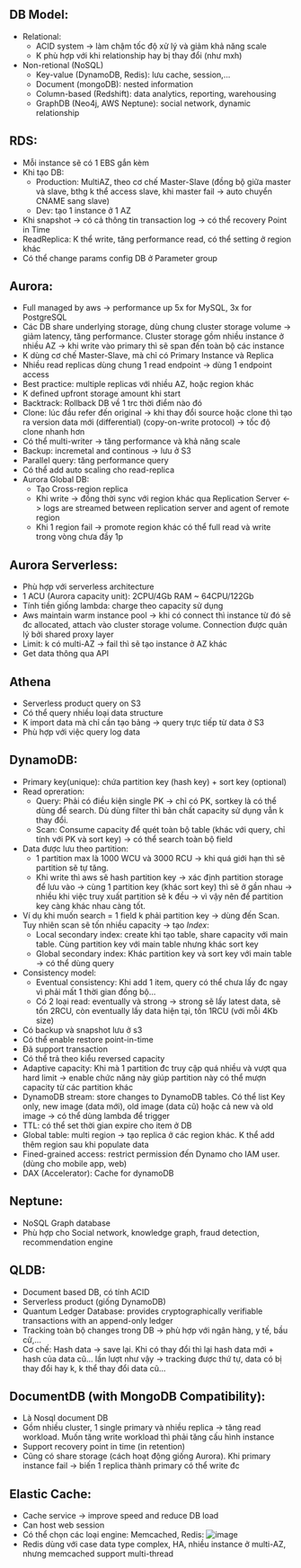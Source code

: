 ## DB Model:
 - Relational: 
   - ACID system -> làm chậm tốc độ xử lý và giảm khả năng scale
   - K phù hợp với khi relationship hay bị thay đổi (như mxh)
 - Non-retional (NoSQL)
   - Key-value (DynamoDB, Redis): lưu cache, session,...
   - Document (mongoDB): nested information
   - Column-based (Redshift): data analytics, reporting, warehousing
   - GraphDB (Neo4j, AWS Neptune): social network, dynamic relationship
## RDS:
 - Mỗi instance sẽ có 1 EBS gắn kèm
 - Khi tạo DB:
   - Production: MultiAZ, theo cơ chế Master-Slave (đồng bộ giữa master và slave, bthg k thể access slave, khi master fail -> auto chuyển CNAME sang slave)
   - Dev: tạo 1 instance ở 1 AZ
 - Khi snapshot -> có cả thông tin transaction log -> có thể recovery Point in Time
 - ReadReplica: K thể write, tăng performance read, có thể setting ở region khác
 - Có thể change params config DB ở Parameter group
 
## Aurora:
 - Full managed by aws -> performance up 5x for MySQL, 3x for PostgreSQL
 - Các DB share underlying storage, dùng chung cluster storage volume -> giảm latency, tăng performance. Cluster storage gồm nhiều instance ở nhiều AZ -> khi write vào primary thì sẽ span đến toàn bộ các instance
 - K dùng cơ chế Master-Slave, mà chỉ có Primary Instance và Replica
 - Nhiều read replicas dùng chung 1 read endpoint -> dùng 1 endpoint access
 - Best practice: multiple replicas với nhiều AZ, hoặc region khác
 - K defined upfront storage amount khi start
 - Backtrack: Rollback DB về 1 trc thời điểm nào đó
 - Clone: lúc đầu refer đến original -> khi thay đổi source hoặc clone thì tạo ra version data mới (differential) (copy-on-write protocol) -> tốc độ clone nhanh hơn
 - Có thể multi-writer -> tăng performance và khả năng scale
 - Backup: incremetal and continous -> lưu ở S3
 - Parallel query: tăng performance query 
 - Có thể add auto scaling cho read-replica
 - Aurora Global DB:
   - Tạo Cross-region replica
   - Khi write -> đồng thời sync với region khác qua Replication Server <-> logs are streamed between replication server and agent of remote region
   - Khi 1 region fail -> promote region khác có thể full read và write trong vòng chưa đầy 1p
   
## Aurora Serverless:
 - Phù hợp với serverless architecture
 - 1 ACU (Aurora capacity unit): 2CPU/4Gb RAM ~ 64CPU/122Gb
 - Tính tiền giống lambda: charge theo capacity sử dụng
 - Aws maintain warm instance pool -> khi có connect thì instance từ đó sẽ đc allocated, attach vào cluster storage volume. Connection được quản lý bởi shared proxy layer
 - Limit: k có multi-AZ -> fail thì sẽ tạo instance ở AZ khác
 - Get data thông qua API
 
## Athena
 - Serverless product query on S3
 - Có thể query nhiều loại data structure
 - K import data mà chỉ cần tạo bảng -> query trực tiếp từ data ở S3
 - Phù hợp với việc query log data
 
 ## DynamoDB:
  - Primary key(unique): chứa partition key (hash key) + sort key (optional)
  - Read opreration:
    - Query: Phải có điều kiện single PK -> chỉ có PK, sortkey là có thể dùng để search. Dù dùng filter thì bản chất capacity sử dụng vẫn k thay đổi.
    - Scan: Consume capacity để quét toàn bộ table (khác với query, chỉ tính với PK và sort key) -> có thể search toàn bộ field
  - Data được lưu theo partition:
    - 1 partition max là 1000 WCU và 3000 RCU -> khi quá giới hạn thì sẽ partition sẽ tự tăng. 
    - Khi write thì aws sẽ hash partition key -> xác định partition storage để lưu vào -> cùng 1 partition key (khác sort key) thì sẽ ở gần nhau -> nhiều khi việc truy xuất partition sẽ k đều -> vì vậy nên để partition key càng khác nhau càng tốt.
  - Ví dụ khi muốn search = 1 field k phải partition key -> dùng đến Scan. Tuy nhiên scan sẽ tốn nhiều capacity -> tạo *Index*:
    - Local secondary index: create khi tạo table, share capacity với main table. Cùng partition key với main table nhưng khác sort key
    - Global secondary index: Khác partition key và sort key với main table -> có thể dùng query
  - Consistency model:
    - Eventual consistency: Khi add 1 item, query có thể chưa lấy đc ngay vì phải mất 1 thời gian đồng bộ...
    - Có 2 loại read: eventually và strong -> strong sẽ lấy latest data, sẽ tốn 2RCU, còn eventually lấy data hiện tại, tốn 1RCU (với mỗi 4Kb size)
  - Có backup và snapshot lưu ở s3
  - Có thể enable restore point-in-time
  - Đã support transaction
  - Có thể trả theo kiểu reversed capacity
  - Adaptive capacity: Khi mà 1 partition đc truy cập quá nhiều và vượt qua hard limit -> enable chức năng này giúp partition này có thể mượn capacity từ các partition khác
  - DynamoDB stream: store changes to DynamoDB tables. Có thể list Key only, new image (data mới), old image (data cũ) hoặc cả new và old image -> có thể dùng lambda để trigger
  - TTL: có thể set thời gian expire cho item ở DB
  - Global table: multi region -> tạo replica ở các region khác. K thể add thêm region sau khi populate data
  - Fined-grained access: restrict permission đến Dynamo cho IAM user. (dùng cho mobile app, web)
  - DAX (Accelerator): Cache for dynamoDB
  
## Neptune:
  - NoSQL Graph database
  - Phù hợp cho Social network, knowledge graph, fraud detection, recommendation engine

## QLDB:
  - Document based DB, có tính ACID
  - Serverless product (giống DynamoDB)
  - Quantum Ledger Database: provides cryptographically verifiable transactions with an append-only ledger
  - Tracking toàn bộ changes trong DB -> phù hợp với ngân hàng, y tế, bầu cử,...
  - Cơ chế: Hash data -> save lại. Khi có thay đổi thì lại hash data mới + hash của data cũ... lần lượt như vậy -> tracking được thứ tự, data có bị thay đổi hay k, k thể thay đổi data cũ...

## DocumentDB (with MongoDB Compatibility):
  - Là Nosql document DB
  - Gồm nhiều cluster, 1 single primary và nhiều replica -> tăng read workload. Muốn tăng write workload thì phải tăng cấu hình instance
  - Support recovery point in time (in retention)
  - Cũng có share storage (cách hoạt động giống Aurora). Khi primary instance fail -> biến 1 replica thành primary có thể write đc
  
## Elastic Cache:
  - Cache service -> improve speed and reduce DB load
  - Can host web session
  - Có thể chọn các loại engine: Memcached, Redis: ![image](https://user-images.githubusercontent.com/40649408/70062104-c2261500-1628-11ea-92bb-6326c2f3d9be.png)
  - Redis dùng với case data type complex, HA, nhiều instance ở multi-AZ, nhưng memcached support multi-thread

